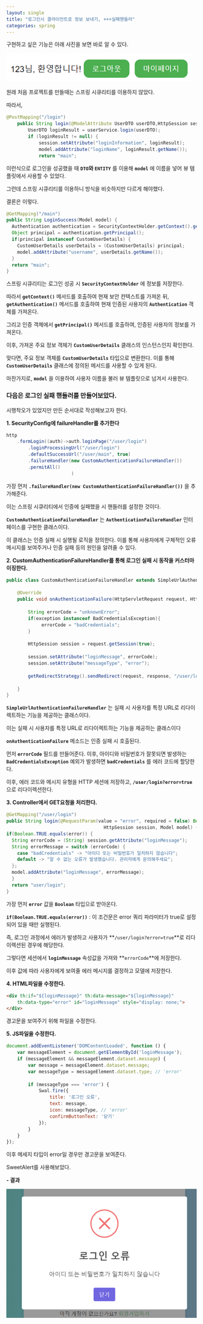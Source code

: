 ```yaml
---
layout: single
title: "로그인시 클라이언트로 정보 보내기, +++실패핸들러"
categories: spring
---
```


구현하고 싶은 기능은 아래 사진을 보면 바로 알 수 있다.

![로그인](/images/loginName.png)

원래 처음 프로젝트를 만들때는 스프링 시큐리티를 이용하지 않았다.

따라서,

```java
@PostMapping("/login")
    public String login(@ModelAttribute UserDTO userDTO,HttpSession session, Model model) {
        UserDTO loginResult = userService.login(userDTO);  
        if (loginResult != null) {
            session.setAttribute("loginInformation", loginResult);
            model.addAttribute("loginName", loginResult.getName());
            return "main";
```

이런식으로 로그인을 성공했을 때 **`DTO`와 `ENTITY`** 를 이용해 **`model`** 에 이름을 넣어 뷰 템플릿에서 사용할 수 있었다.

그런데 스프링 시큐리티를 이용하니 방식을 비슷하지만 다르게 해야했다.

결론은 이렇다.

```java
@GetMapping("/main")
public String LoginSuccess(Model model) {
  Authentication authentication = SecurityContextHolder.getContext().getAuthentication();
  Object principal = authentication.getPrincipal();
  if(principal instanceof CustomUserDetails) {
    CustomUserDetails userDetails = (CustomUserDetails) principal;
    model.addAttribute("username", userDetails.getName());
  }
  return "main";
}
```

스프링 시큐리티는 로그인 성공 시 **`SecurityContextHolder`** 에 정보를 저장한다.

따라서 **`getContext()`** 메서드를 호출하여 현재 보안 컨텍스트를 가져온 뒤, **`getAuthentication()`** 메서드를 호출하여 현재 인증된 사용자의 **`Authentication`** 객체를 가져온다.

그리고 인증 객체에서 **`getPrincipal()`** 메서드를 호출하여, 인증된 사용자의 정보를 가져온다.

이후, 가져온 주요 정보 객체가 **`CustomUserDetails`** 클래스의 인스턴스인지 확인한다. 

맞다면, 주요 정보 객체를 **`CustomUserDetails`** 타입으로 변환한다. 이를 통해 **`CustomUserDetails`** 클래스에 정의된 메서드를 사용할 수 있게 된다.

마찬가지로, **`model`** 을 이용하여 사용자 이름을 불러 뷰 템플릿으로 넘겨서 사용한다.

### 다음은 로그인 실패 핸들러를 만들어보았다.

시행착오가 있었지만 만든 순서대로 작성해보고자 한다.

**1. SecurityConfig에 failureHandler를 추가한다**

```java
http
    .formLogin((auth)->auth.loginPage("/user/login")
        .loginProcessingUrl("/user/login")
        .defaultSuccessUrl("/user/main", true)
        .failureHandler(new CustomAuthenticationFailureHandler())
        .permitAll()
						)
```

가장 먼저 **`.failureHandler(new CustomAuthenticationFailureHandler())`** 을 추가해준다.

이는 스프링 시큐리티에서 인증에 실패했을 시 핸들러를 설정한 것이다.

**`CustomAuthenticationFailureHandler`** 는 **`AuthenticationFailureHandler`** 인터페이스를 구현한 클래스이다. 

이 클래스는 인증 실패 시 실행될 로직을 정의한다. 이를 통해 사용자에게 구체적인 오류 메시지를 보여주거나 인증 실패 등의 원인을 알려줄 수 있다.

**2. CustomAuthenticationFailureHandler를 통해 로그인 실패 시 동작을 커스터마이징한다.**

```java
public class CustomAuthenticationFailureHandler extends SimpleUrlAuthenticationFailureHandler {

    @Override
    public void onAuthenticationFailure(HttpServletRequest request, HttpServletResponse response, AuthenticationException exception) throws IOException, ServletException {
       
    	String errorCode = "unknownError";
    	if(exception instanceof BadCredentialsException){
    		 errorCode = "badCredentials";
    	}
    	
    	HttpSession session = request.getSession(true);
    	
    	session.setAttribute("loginMessage", errorCode);
    	session.setAttribute("messageType", "error");
    	
    	getRedirectStrategy().sendRedirect(request, response, "/user/login?error=true");
    	
    }
}
```

**`SimpleUrlAuthenticationFailureHandler`** 는 실패 시 사용자를 특정 URL로 리다이렉트하는 기능을 제공하는 클래스이다.

이는 실패 시 사용자를 특정 URL로 리다이렉트하는 기능을 제공하는 클래스이다

**`onAuthenticationFailure`** 메소드는 인증 실패 시 호출된다.

먼저 **`errorCode`** 필드를 만들어준다. 이후, 아이디와 비밀번호가 잘못되면 발생하는 **`BadCredentialsException`** 예외가 발생하면 **`badCredentials`** 를 에러 코드에 할당한다.

이후, 에러 코드와 메시지 유형을 HTTP 세션에 저장하고, **`/user/login?error=true`** 으로 리다이렉션한다.

**3. Controller에서 GET요청을 처리한다.**

```java
@GetMapping("/user/login")
public String login(@RequestParam(value = "error", required = false) Boolean error,
									HttpSession session, Model model) {
if(Boolean.TRUE.equals(error)) {
  String errorCode = (String) session.getAttribute("loginMessage");
  String errorMessage = switch (errorCode) {
    case "badCredentials" -> "아이디 또는 비밀번호가 일치하지 않습니다";
    default -> "알 수 없는 오류가 발생했습니다. 관리자에게 문의해주세요";
  };
  model.addAttribute("loginMessage", errorMessage);
  }
  return "user/login";
}
 ```

가장 먼저 **`error`** 값을 **`Boolean`** 타입으로 받아온다.

**`if(Boolean.TRUE.equals(error))`** : 이 조건문은 error 쿼리 파라미터가 true로 설정되어 있을 때만 실행된다. 

즉, 로그인 과정에서 에러가 발생하고 사용자가 **`/user/login?error=true`**로 리다이렉션된 경우에 해당한다.

그렇다면 세션에서 **`loginMessage`** 속성값을 가져와 **`errorCode`**에 저장한다.

이후 값에 따라 사용자에게 보여줄 에러 메시지를 결정하고 모델에 저장한다.

**4. HTML파일을 수정한다.**

```html
<div th:if="${loginMessage}" th:data-message="${loginMessage}"
    th:data-type="error" id="loginMessage" style="display: none;">
</div>
```

경고문을 보여주기 위해 파일을 수정한다.

**5. JS파일을 수정한다.**

```javascript
document.addEventListener('DOMContentLoaded', function () {
    var messageElement = document.getElementById('loginMessage');
    if (messageElement && messageElement.dataset.message) {
        var message = messageElement.dataset.message;
        var messageType = messageElement.dataset.type; // 'error'

        if (messageType === 'error') {
            Swal.fire({
                title: '로그인 오류',
                text: message,
                icon: messageType, // 'error'
                confirmButtonText: '닫기'
            });
        }
    }
});
```

이후 메세지 타입이 error일 경우만 경고문을 보여준다.

SweetAlert를 사용해보았다.

**- 결과**

![result](/images/loginError.png)

